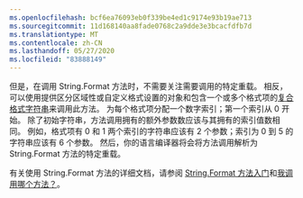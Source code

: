 ```yaml
---
ms.openlocfilehash: bcf6ea76093eb0f339be4ed1c9174e93b19ae713
ms.sourcegitcommit: 11d168140aa8fade0768c2a9dde3e3bcacfdfb7d
ms.translationtype: MT
ms.contentlocale: zh-CN
ms.lasthandoff: 05/27/2020
ms.locfileid: "83888149"
---
```

 
但是，在调用 String.Format 方法时，不需要关注需要调用的特定重载。 相反，可以使用提供区分区域性或自定义格式设置的对象和包含一个或多个格式项的[复合格式字符串](/dotnet/standard/base-types/composite-formatting)来调用此方法。 为每个格式项分配一个数字索引；第一个索引从 0 开始。 除了初始字符串，方法调用拥有的额外参数数应该与其拥有的索引值数相同。 例如，格式项有 0 和 1 两个索引的字符串应该有 2 个参数；索引为 0 到 5 的字符串应该有 6 个参数。 然后，你的语言编译器将会将方法调用解析为 String.Format 方法的特定重载。   

有关使用 String.Format 方法的详细文档，请参阅 [String.Format 方法入门](#Starting)和[我调用哪个方法？](#FTaskList)。   
